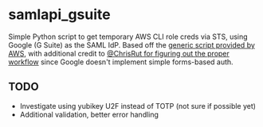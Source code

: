 # samlapi_gsuite  

Simple Python script to get temporary AWS CLI role creds via STS, using Google (G Suite) as the SAML IdP.  Based off the [generic script provided by AWS](https://aws.amazon.com/blogs/security/how-to-implement-a-general-solution-for-federated-apicli-access-using-saml-2-0/), with additional credit to [@ChrisRut for figuring out the proper workflow](https://github.com/jspc/alky/issues/1#issuecomment-288125555) since Google doesn't implement simple forms-based auth.

## TODO
+ Investigate using yubikey U2F instead of TOTP (not sure if possible yet)
+ Additional validation, better error handling
